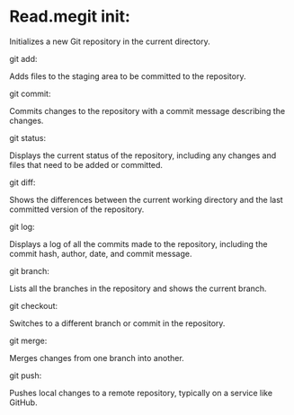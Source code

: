 # Read.megit init:

Initializes a new Git repository in the current directory.

git add:

Adds files to the staging area to be committed to the repository.

git commit:

Commits changes to the repository with a commit message describing the changes.

git status:

Displays the current status of the repository, including any changes and files that need to be added or committed.

git diff:

Shows the differences between the current working directory and the last committed version of the repository.

git log:

Displays a log of all the commits made to the repository, including the commit hash, author, date, and commit message.

git branch:

Lists all the branches in the repository and shows the current branch.

git checkout:

Switches to a different branch or commit in the repository.

git merge:

Merges changes from one branch into another.

git push:

Pushes local changes to a remote repository, typically on a service like GitHub.
